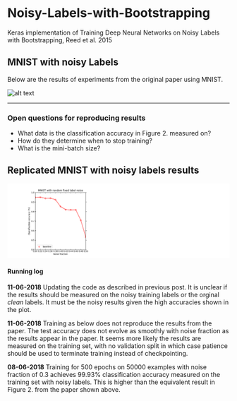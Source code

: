 # Noisy-Labels-with-Bootstrapping
Keras implementation of Training Deep Neural Networks on Noisy Labels with Bootstrapping, Reed et al. 2015

## MNIST with noisy Labels
Below are the results of experiments from the original paper using MNIST.

![alt text](https://github.com/dwright04/Noisy-Labels-with-Bootstrapping/blob/master/Reed_et_al_figure_2.png)

---

### Open questions for reproducing results
* What data is the classification accuracy in Figure 2. measured on?
* How do they determine when to stop training?
* What is the mini-batch size?

## Replicated MNIST with noisy labels results
![alt text](https://github.com/dwright04/Noisy-Labels-with-Bootstrapping/blob/master/replicated_results.png)


#### Running log
**11-06-2018** Updating the code as described in previous post.  It is unclear if the results should be measured on the noisy training labels or the orginal *clean* labels. It must be the noisy results given the high accuracies shown in the plot.

**11-06-2018** Training as below does not reproduce the results from the paper.  The test accuracy does not evolve as smoothly with noise fraction as the results appear in the paper.  It seems more likely the results are measured on the training set, with no validation split in which case patience should be used to terminate training instead of checkpointing.

**08-06-2018** Training for 500 epochs on 50000 examples with noise fraction of 0.3 achieves 99.93% classification accuracy measured on the training set with noisy labels.  This is higher than the equivalent result in Figure 2. from the paper shown above.
